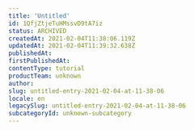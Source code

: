 ```yaml
---
title: 'Untitled'
id: 1QfjZtjeTuHMssvD9tA7iz
status: ARCHIVED
createdAt: 2021-02-04T11:38:06.119Z
updatedAt: 2021-02-04T11:39:32.638Z
publishedAt: 
firstPublishedAt: 
contentType: tutorial
productTeam: unknown
author: 
slug: untitled-entry-2021-02-04-at-11-38-06
locale: en
legacySlug: untitled-entry-2021-02-04-at-11-38-06
subcategoryId: unknown-subcategory
---
```



